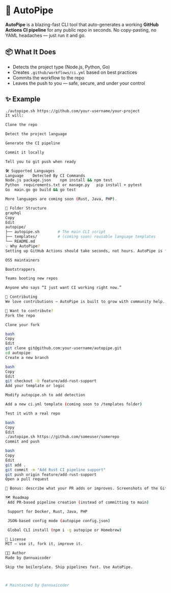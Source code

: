 # 🚀 AutoPipe

**AutoPipe** is a blazing-fast CLI tool that auto-generates a working **GitHub Actions CI pipeline** for any public repo in seconds. No copy-pasting, no YAML headaches — just run it and go.

## 📦 What It Does

- Detects the project type (Node.js, Python, Go)
- Creates `.github/workflows/ci.yml` based on best practices
- Commits the workflow to the repo
- Leaves the push to you — safe, secure, and under your control

## ✨ Example

```bash
./autopipe.sh https://github.com/your-username/your-project
It will:

Clone the repo

Detect the project language

Generate the CI pipeline

Commit it locally

Tell you to git push when ready

🛠 Supported Languages
Language	Detected By	CI Commands
Node.js	package.json	npm install && npm test
Python	requirements.txt or manage.py	pip install + pytest
Go	main.go	go build && go test

More languages are coming soon (Rust, Java, PHP).

📂 Folder Structure
graphql
Copy
Edit
autopipe/
├── autopipe.sh        # The main CLI script
├── templates/         # (coming soon) reusable language templates
└── README.md
💡 Why AutoPipe?
Setting up GitHub Actions should take seconds, not hours. AutoPipe is for:

OSS maintainers

Bootstrappers

Teams booting new repos

Anyone who says “I just want CI working right now.”

🤝 Contributing
We love contributions — AutoPipe is built to grow with community help.

🧩 Want to contribute?
Fork the repo

Clone your fork

bash
Copy
Edit
git clone git@github.com:your-username/autopipe.git
cd autopipe
Create a new branch

bash
Copy
Edit
git checkout -b feature/add-rust-support
Add your template or logic

Modify autopipe.sh to add detection

Add a new ci.yml template (coming soon to /templates folder)

Test it with a real repo

bash
Copy
Edit
./autopipe.sh https://github.com/someuser/somerepo
Commit and push

bash
Copy
Edit
git add .
git commit -m "Add Rust CI pipeline support"
git push origin feature/add-rust-support
Open a pull request

💬 Bonus: describe what your PR adds or improves. Screenshots of the GitHub Actions run are appreciated!

🗺️ Roadmap
 Add PR-based pipeline creation (instead of committing to main)

 Support for Docker, Rust, Java, PHP

 JSON-based config mode (autopipe config.json)

 Global CLI install (npm i -g autopipe or Homebrew)

🧠 License
MIT — use it, fork it, improve it.

🧑‍💻 Author
Made by @annuaicoder

Skip the boilerplate. Ship pipelines fast. Use AutoPipe.



# Maintained by @annuaicoder
